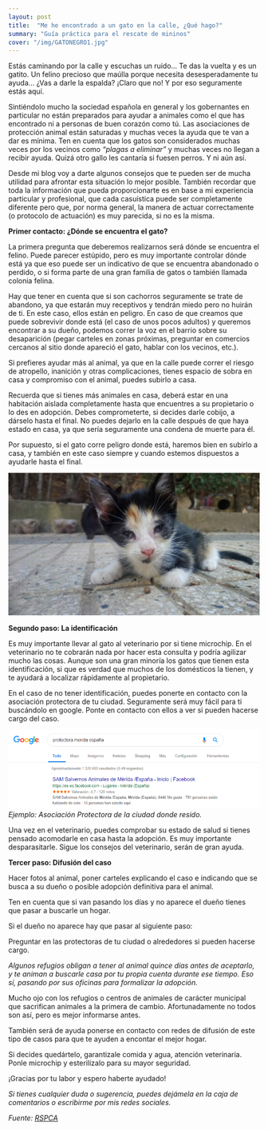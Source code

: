 ```yaml
---
layout: post
title:  "Me he encontrado a un gato en la calle, ¿Qué hago?"
summary: "Guía práctica para el rescate de mininos"
cover: "/img/GATONEGRO1.jpg"
---
```


Estás caminando por la calle y escuchas un ruido… Te das la vuelta y es un gatito. Un felino precioso que maúlla porque necesita desesperadamente tu ayuda… ¿Vas a darle la espalda? ¡Claro que no! Y por eso seguramente estás aquí. 


Sintiéndolo mucho la sociedad española en general y los gobernantes en particular no están preparados para ayudar a animales como el que has encontrado ni a personas de buen corazón como tú. Las asociaciones de protección animal están saturadas y muchas veces la ayuda que te van a dar es mínima. Ten en cuenta que los gatos son considerados muchas veces por los vecinos como *“plagas a eliminar”* y muchas veces no llegan a recibir ayuda. Quizá otro gallo les cantaría si fuesen perros. Y ni aún así.


Desde mi blog voy a darte algunos consejos que te pueden ser de mucha utilidad para afrontar esta situación lo mejor posible. 
También recordar que toda la información que pueda proporcionarte es en base a mi experiencia particular y profesional, que cada casuística puede ser completamente diferente pero que, por norma general, la manera de actuar correctamente (o protocolo de actuación) es muy parecida, si no es la misma. 


**Primer contacto: ¿Dónde se encuentra el gato?**


La primera pregunta que deberemos realizarnos será dónde se encuentra el felino. Puede parecer estúpido, pero es muy importante controlar dónde está ya que eso puede ser un indicativo de que se encuentra abandonado o perdido, o si forma parte de una gran familia de gatos o también llamada colonia felina. 


Hay que tener en cuenta que si son cachorros seguramente se trate de abandono, ya que estarán muy receptivos y tendrán miedo pero no huirán de ti. En este caso, ellos están en peligro. 
En caso de que creamos que puede sobrevivir donde está (el caso de unos pocos adultos) y queremos encontrar a su dueño, podemos correr la voz en el barrio sobre su desaparición (pegar carteles en zonas próximas, preguntar en comercios cercanos al sitio donde apareció el gato, hablar con los vecinos, etc.). 


Si prefieres ayudar más al animal, ya que en la calle puede correr el riesgo de atropello, inanición y otras complicaciones, tienes espacio de sobra en casa y compromiso con el animal, puedes subirlo a casa.


Recuerda que si tienes más animales en casa, deberá estar en una habitación aislada completamente hasta que encuentres a su propietario o lo des en adopción. Debes comprometerte, si decides darle cobijo, a dárselo hasta el final. No puedes dejarlo en la calle después de que haya estado en casa, ya que sería seguramente una condena de muerte para él.


Por supuesto, si el gato corre peligro donde está, haremos bien en subirlo a casa, y también en este caso siempre y cuando estemos dispuestos a ayudarle hasta el final.

![](/img/GATATRICO.jpg)


**Segundo paso: La identificación** 


Es muy importante llevar al gato al veterinario por si tiene microchip. En el veterinario no te cobrarán nada por hacer esta consulta y podría agilizar mucho las cosas. Aunque son una gran minoría los gatos que tienen esta identificación, si que es verdad que muchos de los domésticos la tienen, y te ayudará a localizar rápidamente al propietario. 


En el caso de no tener identificación, puedes ponerte en contacto con la asociación protectora de tu ciudad. Seguramente será muy fácil para ti buscándolo en google. Ponte en contacto con ellos a ver si pueden hacerse cargo del caso. 


![](/img/GOOGLESEARCH.png)
*Ejemplo: Asociación Protectora de la ciudad donde resido.*


Una vez en el veterinario, puedes comprobar su estado de salud si tienes pensado acomodarle en casa hasta la adopción. Es muy importante desparasitarle. Sigue los consejos del veterinario, serán de gran ayuda. 
 
 
**Tercer paso: Difusión del caso**


Hacer fotos al animal, poner carteles explicando el caso e indicando que se busca a su dueño o posible adopción definitiva para el animal.


Ten en cuenta que si van pasando los días y no aparece el dueño tienes que pasar a buscarle un hogar.


Si el dueño no aparece hay que pasar al siguiente paso:


Preguntar en las protectoras de tu ciudad o alrededores si pueden hacerse cargo.


*Algunos refugios obligan a tener al animal quince días antes de aceptarlo, y te animan a buscarle casa por tu propia cuenta durante ese tiempo. Eso sí, pasando por sus oficinas para formalizar la adopción.*


Mucho ojo con los refugios o centros de animales de carácter municipal que sacrifican animales a la primera de cambio.  Afortunadamente no todos son así, pero es mejor informarse antes.


También será de ayuda ponerse en contacto con redes de difusión de este tipo de casos para que te ayuden a encontar el mejor hogar.


Si decides quedártelo, garantizale comida y agua, atención veterinaria. Ponle microchip y esterilízalo para su mayor seguridad. 


¡Gracias por tu labor y espero haberte ayudado!



*Si tienes cualquier duda o sugerencia, puedes dejámela en la caja de comentarios o escribirme por mis redes sociales.*
 
*Fuente: [RSPCA](https://www.rspca.org.uk/adviceandwelfare/pets/cats/straycats)*
